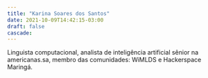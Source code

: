 ```yaml
---
title: "Karina Soares dos Santos"
date: 2021-10-09T14:42:15-03:00
draft: false
cascade:
---
```

Linguista computacional, analista de inteligência artificial sênior na americanas.sa, membro das comunidades: WiMLDS e Hackerspace Maringá.
